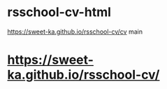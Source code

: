 rsschool-cv-html
=======
https://sweet-ka.github.io/rsschool-cv/cv
main
# https://sweet-ka.github.io/rsschool-cv/
